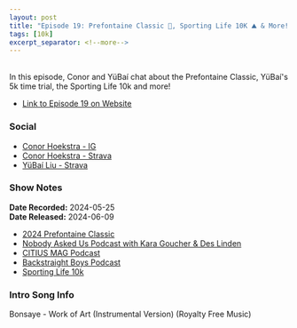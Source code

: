 ```yaml
---
layout: post
title: "Episode 19: Prefontaine Classic 🏃, Sporting Life 10K ⛰️ & More!"
tags: [10k]
excerpt_separator: <!--more-->
---
```



<br>In this episode, Conor and YüBaí chat about the Prefontaine Classic, YüBaí's 5k time trial, the Sporting Life 10k and more!

<!--more-->

* [Link to Episode 19 on Website](https://runforthefunofit.com/2024/06/09/Episode-19.html)

### Social
 
* [Conor Hoekstra - IG](https://www.instagram.com/conorhoekstra/)
* [Conor Hoekstra - Strava](https://www.strava.com/athletes/59373430)
* [YüBaí Liu - Strava](https://www.strava.com/athletes/102365031)

### Show Notes
 
**Date Recorded:** 2024-05-25 <br>
**Date Released:** 2024-06-09

* [2024 Prefontaine Classic](https://www.preclassic.com/)
* [Nobody Asked Us Podcast with Kara Goucher & Des Linden](https://open.spotify.com/show/68gjR5AX6S81rZCqCgYhCc)
* [CITIUS MAG Podcast](https://citiusmag.com/series/citius-mag-podcast)
* [Backstraight Boys Podcast](https://backstraightathletics.buzzsprout.com/)
* [Sporting Life 10k](https://sportstats.one/results/140346)

### Intro Song Info
 
Bonsaye - Work of Art (Instrumental Version) (Royalty Free Music)
